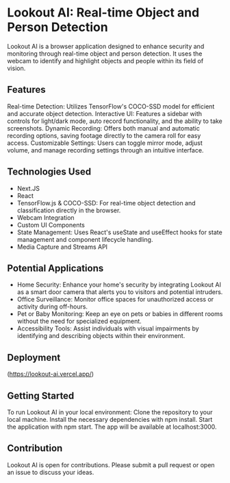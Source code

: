 # Lookout AI: Real-time Object and Person Detection
Lookout AI is a browser application designed to enhance security and monitoring through real-time object and person detection. It uses the webcam to identify and highlight objects and people within its field of vision.

## Features
Real-time Detection: Utilizes TensorFlow's COCO-SSD model for efficient and accurate object detection.
Interactive UI: Features a sidebar with controls for light/dark mode, auto record functionality, and the ability to take screenshots.
Dynamic Recording: Offers both manual and automatic recording options, saving footage directly to the camera roll for easy access.
Customizable Settings: Users can toggle mirror mode, adjust volume, and manage recording settings through an intuitive interface.

## Technologies Used
- Next.JS
- React
- TensorFlow.js & COCO-SSD: For real-time object detection and classification directly in the browser.
- Webcam Integration
- Custom UI Components
- State Management: Uses React's useState and useEffect hooks for state management and component lifecycle handling.
- Media Capture and Streams API

## Potential Applications
- Home Security: Enhance your home's security by integrating Lookout AI as a smart door camera that alerts you to visitors and potential intruders.
- Office Surveillance: Monitor office spaces for unauthorized access or activity during off-hours.
- Pet or Baby Monitoring: Keep an eye on pets or babies in different rooms without the need for specialized equipment.
- Accessibility Tools: Assist individuals with visual impairments by identifying and describing objects within their environment.

## Deployment
(https://lookout-ai.vercel.app/)

## Getting Started
To run Lookout AI in your local environment:
Clone the repository to your local machine.
Install the necessary dependencies with npm install.
Start the application with npm start. The app will be available at localhost:3000.

## Contribution
Lookout AI is open for contributions. Please submit a pull request or open an issue to discuss your ideas.
